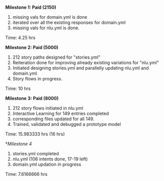**Milestone 1: Paid (2150)**
1) missing vals for domain.yml is done 
2) iterated over all the existing responses for domain.yml
3) missing vals for nlu.yml is done.

Time: 4.25 hrs 

**Milestone 2: Paid (5000)**
1) 212 story paths designed for "stories.yml"
2) Reiteration done for improving already existing variations for "nlu.yml"
3) Initiated designing stories.yml and parallelly updating nlu.yml and domain.yml
4) Story flows in progress.

Time: 10 hrs

**Milestone 3: Paid (8000)**
1) 212 story flows initiated in nlu.yml
2) Interactive Learning for 149 entries completed
3) corresponding files updated for all 149.
4) Trained, validated and debugged a prototype model

Time: 15.983333 hrs (16 hrs)

**Milestone 4*
1) stories.yml completed
2) nlu.yml (106 intents done, 17-19 left)
3) domain.yml updation in progress

Time: 7.6166666 hrs

